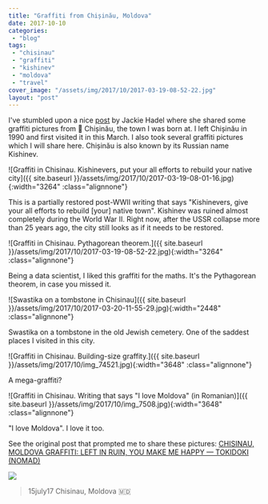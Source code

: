 ```yaml
---
title: "Graffiti from Chișinău, Moldova"
date: 2017-10-10
categories: 
 - "blog"
tags: 
 - "chisinau"
 - "graffiti"
 - "kishinev"
 - "moldova"
 - "travel"
cover_image: "/assets/img/2017/10/2017-03-19-08-52-22.jpg"
layout: "post"
---
```


I've stumbled upon a nice [post](http://jacquelinemhadel.com/2017/07/16/chisinau-moldova-graffiti-left-in-ruin-you-make-me-happy/) by Jackie Hadel where she shared some graffiti pictures from  Chișinău, the town I was born at. I left Chișinău in 1990 and first visited it in this March. I also took several graffiti pictures which I will share here. Chișinău is also known by its Russian name Kishinev.

![Graffiti in Chisinau. Kishinevers, put your all efforts to rebuild your native city]({{ site.baseurl }}/assets/img/2017/10/2017-03-19-08-01-16.jpg){:width="3264" :class="alignnone"}

This is a partially restored post-WWII writing that says "Kishinevers, give your all efforts to rebuild [your] native town". Kishinev was ruined almost completely during the World War II. Right now, after the USSR collapse more than 25 years ago, the city still looks as if it needs to be restored.

![Graffiti in Chisinau. Pythagorean theorem.]({{ site.baseurl }}/assets/img/2017/10/2017-03-19-08-52-22.jpg){:width="3264" :class="alignnone"}

Being a data scientist, I liked this graffiti for the maths. It's the Pythagorean theorem, in case you missed it.

![Swastika on a tombstone in Chisinau]({{ site.baseurl }}/assets/img/2017/10/2017-03-20-11-55-29.jpg){:width="2448" :class="alignnone"}

Swastika on a tombstone in the old Jewish cemetery. One of the saddest places I visited in this city.

![Graffiti in Chisinau. Building-size graffity.]({{ site.baseurl }}/assets/img/2017/10/img_74521.jpg){:width="3648" :class="alignnone"}

A mega-graffiti?

![Graffiti in Chisinau. Writing that says "I love Moldova" (in Romanian)]({{ site.baseurl }}/assets/img/2017/10/img_7508.jpg){:width="3648" :class="alignnone"}

"I love Moldova". I love it too.

See the original post that prompted me to share these pictures: [CHISINAU, MOLDOVA GRAFFITI: LEFT IN RUIN, YOU MAKE ME HAPPY — TOKIDOKI (NOMAD)](http://jacquelinemhadel.com/2017/07/16/chisinau-moldova-graffiti-left-in-ruin-you-make-me-happy/)

[![](https://jacquelinemhadel.files.wordpress.com/2017/07/img_4901.jpg?quality=80&strip=info&w=1600)](http://jacquelinemhadel.com/2017/07/16/chisinau-moldova-graffiti-left-in-ruin-you-make-me-happy/)

> 15july17 Chisinau, Moldova 🇲🇩


 

 

